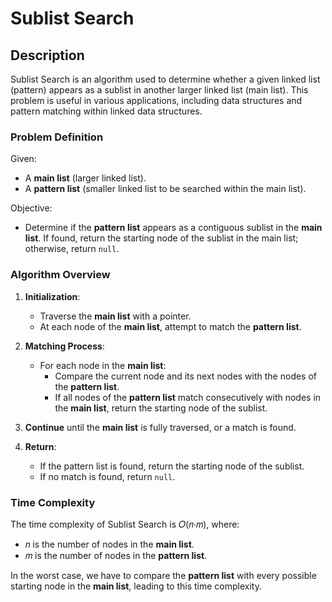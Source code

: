 # Sublist Search

## Description

Sublist Search is an algorithm used to determine whether a given linked list (pattern) appears as a sublist in another larger linked list (main list). This problem is useful in various applications, including data structures and pattern matching within linked data structures.

### Problem Definition

Given:
- A **main list** (larger linked list).
- A **pattern list** (smaller linked list to be searched within the main list).

Objective:
- Determine if the **pattern list** appears as a contiguous sublist in the **main list**. If found, return the starting node of the sublist in the main list; otherwise, return `null`.

### Algorithm Overview

1. **Initialization**:
   - Traverse the **main list** with a pointer.
   - At each node of the **main list**, attempt to match the **pattern list**.

2. **Matching Process**:
   - For each node in the **main list**:
     - Compare the current node and its next nodes with the nodes of the **pattern list**.
     - If all nodes of the **pattern list** match consecutively with nodes in the **main list**, return the starting node of the sublist.

3. **Continue** until the **main list** is fully traversed, or a match is found.

4. **Return**:
   - If the pattern list is found, return the starting node of the sublist.
   - If no match is found, return `null`.

### Time Complexity

The time complexity of Sublist Search is 𝑂(𝑛⋅𝑚), where:
- 𝑛 is the number of nodes in the **main list**.
- 𝑚 is the number of nodes in the **pattern list**.

In the worst case, we have to compare the **pattern list** with every possible starting node in the **main list**, leading to this time complexity.
